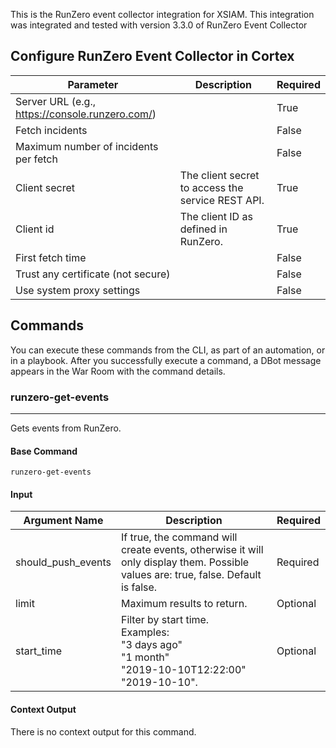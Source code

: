 This is the RunZero event collector integration for XSIAM.
This integration was integrated and tested with version 3.3.0 of RunZero Event Collector

## Configure RunZero Event Collector in Cortex


| **Parameter** | **Description** | **Required** |
| --- | --- | --- |
| Server URL (e.g., <https://console.runzero.com/>) |  | True |
| Fetch incidents |  | False |
| Maximum number of incidents per fetch |  | False |
| Client secret | The client secret to access the service REST API. | True |
| Client id | The client ID as defined in RunZero. | True |
| First fetch time |  | False |
| Trust any certificate (not secure) |  | False |
| Use system proxy settings |  | False |

## Commands

You can execute these commands from the CLI, as part of an automation, or in a playbook.
After you successfully execute a command, a DBot message appears in the War Room with the command details.

### runzero-get-events

***
Gets events from RunZero.


#### Base Command

`runzero-get-events`

#### Input

| **Argument Name** | **Description** | **Required** |
| --- | --- | --- |
| should_push_events | If true, the command will create events, otherwise it will only display them. Possible values are: true, false. Default is false. | Required | 
| limit | Maximum results to return. | Optional | 
| start_time | Filter by start time. <br/>Examples:<br/>  "3 days ago"<br/>  "1 month"<br/>  "2019-10-10T12:22:00"<br/>  "2019-10-10". | Optional | 


#### Context Output

There is no context output for this command.